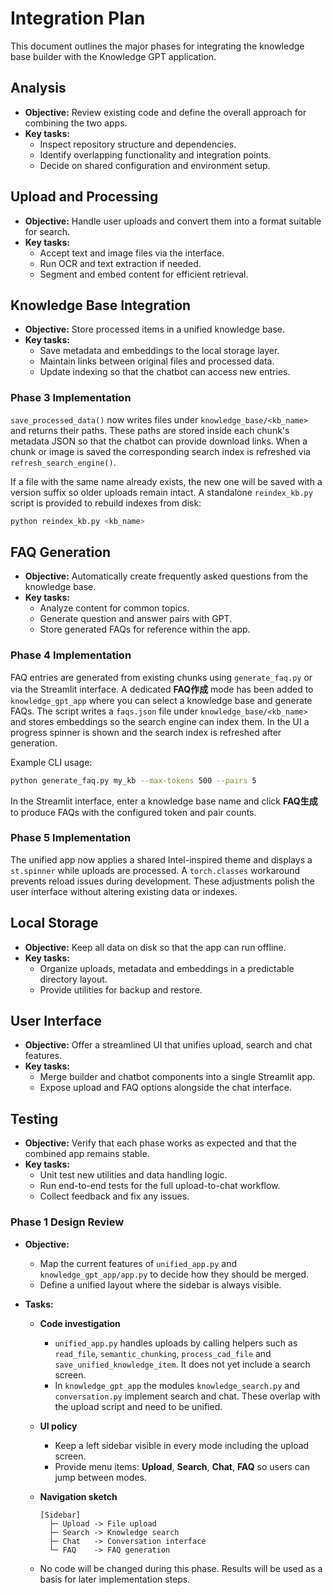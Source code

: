 # Integration Plan

This document outlines the major phases for integrating the knowledge base builder with the Knowledge GPT application.

## Analysis
- **Objective:** Review existing code and define the overall approach for combining the two apps.
- **Key tasks:**
  - Inspect repository structure and dependencies.
  - Identify overlapping functionality and integration points.
  - Decide on shared configuration and environment setup.

## Upload and Processing
- **Objective:** Handle user uploads and convert them into a format suitable for search.
- **Key tasks:**
  - Accept text and image files via the interface.
  - Run OCR and text extraction if needed.
  - Segment and embed content for efficient retrieval.

## Knowledge Base Integration
- **Objective:** Store processed items in a unified knowledge base.
- **Key tasks:**
  - Save metadata and embeddings to the local storage layer.
  - Maintain links between original files and processed data.
  - Update indexing so that the chatbot can access new entries.

### Phase 3 Implementation

`save_processed_data()` now writes files under `knowledge_base/<kb_name>` and
returns their paths. These paths are stored inside each chunk's metadata JSON so
that the chatbot can provide download links. When a chunk or image is saved the
corresponding search index is refreshed via `refresh_search_engine()`.

If a file with the same name already exists, the new one will be saved with a
version suffix so older uploads remain intact. A standalone `reindex_kb.py`
script is provided to rebuild indexes from disk:

```bash
python reindex_kb.py <kb_name>
```

## FAQ Generation
- **Objective:** Automatically create frequently asked questions from the knowledge base.
- **Key tasks:**
  - Analyze content for common topics.
  - Generate question and answer pairs with GPT.
  - Store generated FAQs for reference within the app.

### Phase 4 Implementation

FAQ entries are generated from existing chunks using `generate_faq.py` or via the
Streamlit interface. A dedicated **FAQ作成** mode has been added to
`knowledge_gpt_app` where you can select a knowledge base and generate FAQs.
The script writes a `faqs.json` file under `knowledge_base/<kb_name>` and stores
embeddings so the search engine can index them. In the UI a progress spinner is
shown and the search index is refreshed after generation.

Example CLI usage:

```bash
python generate_faq.py my_kb --max-tokens 500 --pairs 5
```

In the Streamlit interface, enter a knowledge base name and click **FAQ生成** to
produce FAQs with the configured token and pair counts.

### Phase 5 Implementation

The unified app now applies a shared Intel-inspired theme and displays a
`st.spinner` while uploads are processed. A `torch.classes` workaround prevents
reload issues during development. These adjustments polish the user interface
without altering existing data or indexes.

## Local Storage
- **Objective:** Keep all data on disk so that the app can run offline.
- **Key tasks:**
  - Organize uploads, metadata and embeddings in a predictable directory layout.
  - Provide utilities for backup and restore.

## User Interface
- **Objective:** Offer a streamlined UI that unifies upload, search and chat features.
- **Key tasks:**
  - Merge builder and chatbot components into a single Streamlit app.
  - Expose upload and FAQ options alongside the chat interface.

## Testing
- **Objective:** Verify that each phase works as expected and that the combined app remains stable.
- **Key tasks:**
  - Unit test new utilities and data handling logic.
  - Run end-to-end tests for the full upload-to-chat workflow.
  - Collect feedback and fix any issues.

### Phase 1 Design Review

- **Objective:**
  - Map the current features of `unified_app.py` and `knowledge_gpt_app/app.py` to
    decide how they should be merged.
  - Define a unified layout where the sidebar is always visible.

- **Tasks:**
  - **Code investigation**
    - `unified_app.py` handles uploads by calling helpers such as
      `read_file`, `semantic_chunking`, `process_cad_file` and
      `save_unified_knowledge_item`.
      It does not yet include a search screen.
    - In `knowledge_gpt_app` the modules `knowledge_search.py` and `conversation.py`
      implement search and chat. These overlap with the upload script and need to
      be unified.
  - **UI policy**
    - Keep a left sidebar visible in every mode including the upload screen.
    - Provide menu items: **Upload**, **Search**, **Chat**, **FAQ** so users can
      jump between modes.
  - **Navigation sketch**

    ```
    [Sidebar]
      ├─ Upload -> File upload
      ├─ Search -> Knowledge search
      ├─ Chat   -> Conversation interface
      └─ FAQ    -> FAQ generation
    ```

  - No code will be changed during this phase. Results will be used as a basis
    for later implementation steps.

